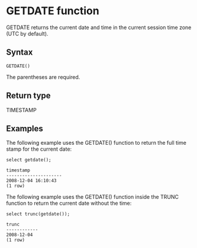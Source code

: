 # GETDATE function<a name="r_GETDATE"></a>

GETDATE returns the current date and time in the current session time zone \(UTC by default\)\.

## Syntax<a name="r_GETDATE-synopsis"></a>

```
GETDATE()
```

The parentheses are required\. 

## Return type<a name="r_GETDATE-return-type"></a>

TIMESTAMP

## Examples<a name="r_GETDATE-examples"></a>

The following example uses the GETDATE\(\) function to return the full time stamp for the current date: 

```
select getdate();

timestamp
---------------------
2008-12-04 16:10:43
(1 row)
```

The following example uses the GETDATE\(\) function inside the TRUNC function to return the current date without the time: 

```
select trunc(getdate());

trunc
------------
2008-12-04
(1 row)
```
